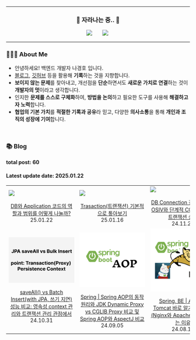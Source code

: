 <hr>
<h3 align="center"> 🌱 자라나는 중.. 🌱 </h3>
<p align="center"> 
    <a href="https://www.instagram.com/guuardna_/"> <img src="http://img.shields.io/badge/-instagram-22222a?style=flat&logo=Instagram&link=https://www.instagram.com/guuardna_/" style="height : auto; margin-left : 10px; margin-right : 10px;"/></a>&nbsp
    <a href="https://hoya324.tistory.com/"><img src="http://img.shields.io/badge/-Tistory-000000?style=flat&logo=Tistory&link=https://hoya324.tistory.com/" style="height : auto; margin-left : 10px; margin-right : 10px;"/></a>&nbsp
</p>

<hr>

### 👨🏻‍🌾 About Me

- 안녕하세요! 백엔드 개발자 나경호 입니다.
- [블로그](https://hoya324.tistory.com/), [깃허브](https://github.com/Hoya324) 등을 활용해 **기록**하는 것을 지향합니다.
- **보이지 않는 문제**를 찾아내고, 개선점을 **단순**하면서도 **새로운 가치로 연결**하는 것이 **개발자의 멋**이라고 생각합니다.
- 인지한 **문제를 스스로 구체화**하여, **방법을 논의**하고 필요한 도구를 사용해 **해결하고자 노력**합니다.
- **협업의 기본 가치**를 **적절한 기록과 공유**라 믿고, 다양한 **의사소통**을 통해 **개인과 조직의 성장에 기여**합니다.

<br/>

### 📚 Blog 
#### total post: 60
#### Latest update date: 2025.01.22
<table>
  <tbody>
    <tr>
      <td width="200px">
        <a href="https://hoya324.tistory.com/entry/DB%EC%99%80-Application-%EC%BD%94%EB%93%9C%EC%9D%98-%EC%97%AD%ED%95%A0%EA%B3%BC-%EB%B2%94%EC%9C%84%EB%A5%BC-%EC%96%B4%EB%96%BB%EA%B2%8C-%EB%82%98%EB%88%8C%EA%B9%8C">
          <img
            width="180px"
            style="display: block; margin: 0 auto; text-align: center;"
            src="https://i1.daumcdn.net/thumb/C230x300/?fname=https://blog.kakaocdn.net/dn/N7HFu/btsLVEREY4Z/JPIypsMwJgMB8Eo0n5aC7k/img.png"
          />
          <br />
          <div style="text-align: center;">
            DB와 Application 코드의 역할과 범위를 어떻게 나눌까?
          </div>
        </a>
        <div style="text-align: center;">25.01.22</div>
      </td>
      <td width="200px">
        <a href="https://hoya324.tistory.com/entry/Trasaction%ED%8A%B8%EB%9E%9C%EC%9E%AD%EC%85%98-%EA%B8%B0%EB%B3%B8%EC%A0%81%EC%9C%BC%EB%A1%9C-%ED%86%BA%EC%95%84%EB%B3%B4%EA%B8%B0">
          <img
            width="180px"
            style="display: block; margin: 0 auto; text-align: center;"
            src="https://i1.daumcdn.net/thumb/C230x300/?fname=https://blog.kakaocdn.net/dn/DG71s/btsLP4Vzym2/IsFttKBbmkeQSIKv7B85K1/img.png"
          />
          <br />
          <div style="text-align: center;">Trasaction(트랜잭션) 기본적으로 톺아보기</div>
        </a>
        <div style="text-align: center;">25.01.16</div>
      </td>
      <td width="200px">
        <a href="https://hoya324.tistory.com/entry/DB-Connection-%EC%A0%90%EC%9C%A0-%EC%A4%84%EC%9D%B4%EA%B8%B0-OSIV%EC%99%80-%EB%8B%A8%EA%B3%84%EC%A0%81-CQRS-%EA%B7%B8%EB%A6%AC%EA%B3%A0-%ED%8A%B8%EB%9E%9C%EC%9E%AD%EC%85%98-%EC%84%A4%EA%B3%84">
          <img
            width="180px"
            style="display: block; margin: 0 auto; text-align: center;"
            src="https://i1.daumcdn.net/thumb/C230x300/?fname=https://blog.kakaocdn.net/dn/bf8W1Z/btsKTINZChS/YfnX0YPj1JZkEihlYqjsK0/img.png"
          />
          <br />
          <div style="text-align: center;">DB Connection 점유 줄이기: OSIV와 단계적 CQRS 그리고 트랜잭션 설계</div>
        </a>
        <div style="text-align: center;">24.11.24</div>
      </td>
    </tr>
    <tr>
      <td width="200px">
        <a href="https://hoya324.tistory.com/entry/JPA-saveAll-vs-Bulk-Insert-%EC%84%B1%EB%8A%A5-%EB%B9%84%EA%B5%90-%EC%98%81%EC%86%8D%EC%84%B1-context-%EA%B4%80%EB%A6%AC%EC%99%80-%ED%8A%B8%EB%9E%9C%EC%9E%AD%EC%85%98-%EA%B4%80%EB%A6%AC-%EA%B4%80%EC%A0%90%EC%97%90%EC%84%9C">
          <img
            width="180px"
            style="display: block; margin: 0 auto; text-align: center;"
            src="/img/64.png"
          />
          <br />
          <div style="text-align: center;">
            saveAll() vs Batch Insert(with JPA, 쓰기 지연) 성능 비교: 영속성 context 관리와 트랜잭션 관리 관점에서
          </div>
        </a>
        <div style="text-align: center;">24.10.31</div>
      </td>        
      <td width="200px">
        <a href="https://hoya324.tistory.com/62">
          <img
            width="180px"
            style="display: block; margin: 0 auto; text-align: center;"
            src="/img/62.png"
          />
          <br />
          <div style="text-align: center;">
            Spring | Spring AOP의 동작원리와 JDK Dynamic Proxy vs CGLIB Proxy 비교 및 Spring AOP와 AspectJ 비교
          </div>
        </a>
        <div style="text-align: center;">24.09.05</div>
      </td>
      <td width="200px">
        <a href="https://hoya324.tistory.com/60">
          <img
            width="180px"
            style="display: block; margin: 0 auto; text-align: center;"
            src="/img/60.png"
          />
          <br />
          <div style="text-align: center;">
            Spring, BE | Apache Tomcat 바로 알기 + 웹서버(Nginx와 Apache 비교)를 두는 이유
          </div>
        </a>
        <div style="text-align: center;">24.08.13</div>
      </td>
    </tr>
  </tbody>
</table>

